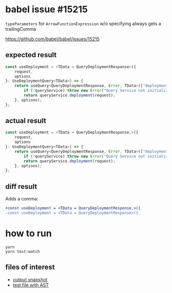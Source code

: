 # babel issue #15215 

`typeParameters` for `ArrowFunctionExpression` w/o specifying always gets a trailingComma

https://github.com/babel/babel/issues/15215


## expected result
```js
const useDeployment = <TData = QueryDeploymentResponse>({
    request,
    options
}: UseDeploymentQuery<TData>) => {
    return useQuery<QueryDeploymentResponse, Error, TData>(["deploymentQuery", request], () => {
        if (!queryService) throw new Error("Query Service not initialized");
        return queryService.deployment(request);
    }, options);
};
```

## actual result


```js
const useDeployment = <TData = QueryDeploymentResponse,>({
    request,
    options
}: UseDeploymentQuery<TData>) => {
    return useQuery<QueryDeploymentResponse, Error, TData>(["deploymentQuery", request], () => {
        if (!queryService) throw new Error("Query Service not initialized");
        return queryService.deployment(request);
    }, options);
};
```

## diff result

Adds a comma:

```diff
+const useDeployment = <TData = QueryDeploymentResponse,>({
-const useDeployment = <TData = QueryDeploymentResponse>({
```

# how to run

```
yarn
yarn test:watch
```

## files of interest

- [output snapshot](https://github.com/pyramation/babel-issue-15215/blob/main/__tests__/__snapshots__/pure.test.ts.snap)
- [test file with AST](https://github.com/pyramation/babel-issue-15215/blob/main/__tests__/pure.test.ts)
